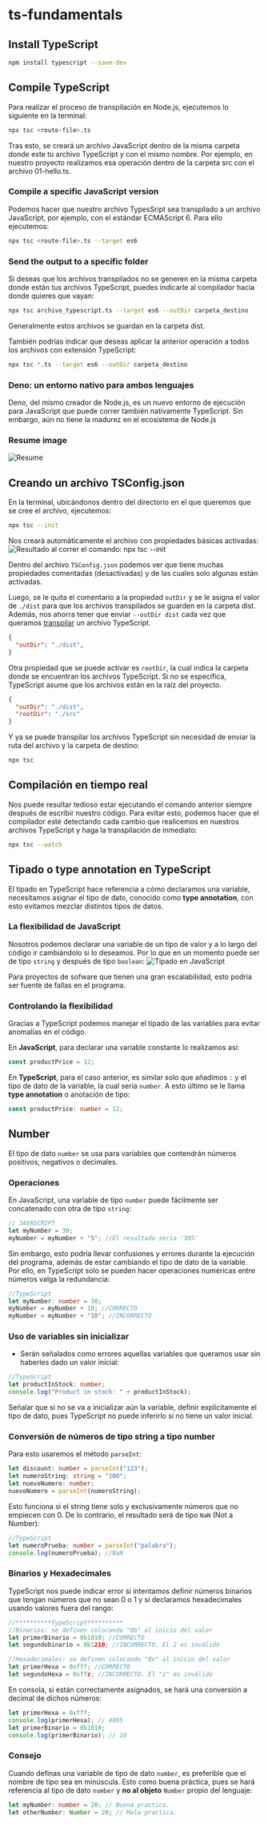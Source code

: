 # ts-fundamentals

## Install TypeScript

```bash
npm install typescript --save-dev
```

## Compile TypeScript

Para realizar el proceso de transpilación en Node.js, ejecutemos lo siguiente en la terminal:

```bash
npx tsc <route-file>.ts
```

Tras esto, se creará un archivo JavaScript dentro de la misma carpeta donde este tu archivo TypeScript y con el mismo nombre. Por ejemplo, en nuestro proyecto realizamos esa operación dentro de la carpeta src con el archivo 01-hello.ts.

### Compile a specific JavaScript version

Podemos hacer que nuestro archivo TypesSript sea transpilado a un archivo JavaScript, por ejemplo, con el estándar ECMAScript 6. Para ello ejecutemos:

```bash
npx tsc <route-file>.ts --target es6
```

### Send the output to a specific folder

Si deseas que los archivos transpilados no se generen en la misma carpeta donde están tus archivos TypeScript, puedes indicarle al compilador hacia donde quieres que vayan:

```bash
npx tsc archivo_typescript.ts --target es6 --outDir carpeta_destino
```

Generalmente estos archivos se guardan en la carpeta dist.

También podrías indicar que deseas aplicar la anterior operación a todos los archivos con extensión TypeScript:

```bash
npx tsc *.ts --target es6 --outDir carpeta_destino
```

### Deno: un entorno nativo para ambos lenguajes

Deno, del mismo creador de Node.js, es un nuevo entorno de ejecución para JavaScript que puede correr también nativamente TypeScript. Sin embargo, aún no tiene la madurez en el ecosistema de Node.js

### Resume image

![Resume](./assets/compile-ts.png)

## Creando un archivo TSConfig.json

En la terminal, ubicándonos dentro del directorio en el que queremos que se cree el archivo, ejecutemos:

```bash
npx tsc --init
```

Nos creará automáticamente el archivo con propiedades básicas activadas:
![Resultado al correr el comando: npx tsc --init](./assets/npx-tsc-init.webp)

Dentro del archivo `TSConfig.json` podemos ver que tiene muchas propiedades comentadas (desactivadas) y de las cuales solo algunas están activadas.

Luego, se le quita el comentario a la propiedad `outDir` y se le asigna el valor de `./dist` para que los archivos transpilados se guarden en la carpeta dist. Además, nos ahorra tener que enviar `--outDir dist` cada vez que queramos [transpilar](#send-the-output-to-a-specific-folder) un archivo TypeScript.

```json
{
  "outDir": "./dist",
}
```

Otra propiedad que se puede activar es `rootDir`, la cual indica la carpeta donde se encuentran los archivos TypeScript. Si no se especifica, TypeScript asume que los archivos están en la raíz del proyecto.

```json
{
  "outDir": "./dist",
  "rootDir": "./src"
}
```

Y ya se puede transpilar los archivos TypeScript sin necesidad de enviar la ruta del archivo y la carpeta de destino:

```bash
npx tsc
```

## Compilación en tiempo real

Nos puede resultar tedioso estar ejecutando el comando anterior siempre después de escribir nuestro código. Para evitar esto, podemos hacer que el compilador esté detectando cada cambio que realicemos en nuestros archivos TypeScript y haga la transpilación de inmediato:

```bash
npx tsc --watch
```

## Tipado o type annotation en TypeScript

El tipado en TypeScript hace referencia a cómo declaramos una variable, necesitamos asignar el tipo de dato, conocido como **type annotation**, con esto evitamos mezclar distintos tipos de datos.

### La flexibilidad de JavaScript

Nosotros podemos declarar una variable de un tipo de valor y a lo largo del código ir cambiándolo si lo deseamos. Por lo que en un momento puede ser de tipo `string` y después de tipo `boolean`:
![Tipado en JavaScript](./assets/tipado-javascript.webp)

Para proyectos de sofware que tienen una gran escalabilidad, esto podría ser fuente de fallas en el programa.

### Controlando la flexibilidad

Gracias a TypeScript podemos manejar el tipado de las variables para evitar anomalías en el código.

En **JavaScript**, para declarar una variable constante lo realizamos así:

```javascript
const productPrice = 12;
```

En **TypeScript**, para el caso anterior, es similar solo que añadimos `:` y el tipo de dato de la variable, la cual sería `number`. A esto último se le llama **type annotation** o anotación de tipo:

```typescript
const productPrice: number = 12;
```

## Number

El tipo de dato `number` se usa para variables que contendrán números positivos, negativos o decimales.

### Operaciones

En JavaScript, una variable de tipo `number` puede fácilmente ser concatenado con otra de tipo `string`:

```js
// JAVASCRIPT
let myNumber = 30; 
myNumber = myNumber + "5"; //El resultado sería '305'
```

Sin embargo, esto podría llevar confusiones y errores durante la ejecución del programa, además de estar cambiando el tipo de dato de la variable. Por ello, en TypeScript solo se pueden hacer operaciones numéricas entre números valga la redundancia:

```ts
//TypeScript
let myNumber: number = 30; 
myNumber = myNumber + 10; //CORRECTO 
myNumber = myNumber + "10"; //INCORRECTO
```

### Uso de variables sin inicializar

- Serán señalados como errores aquellas variables que queramos usar sin haberles dado un valor inicial:

```ts
//TypeScript 
let productInStock: number; 
console.log("Product in stock: " + productInStock);
```

Señalar que si no se va a inicializar aún la variable, definir explícitamente el tipo de dato, pues TypeScript no puede inferirlo si no tiene un valor inicial.

### Conversión de números de tipo string a tipo number

Para esto usaremos el método `parseInt`:

```ts
let discount: number = parseInt("123"); 
let numeroString: string = "100"; 
let nuevoNumero: number; 
nuevoNumero = parseInt(numeroString);
```

Esto funciona si el string tiene solo y exclusivamente números que no empiecen con 0. De lo contrario, el resultado será de tipo `NaN` (Not a Number):

```ts
//TypeScript 
let numeroPrueba: number = parseInt("palabra"); 
console.log(numeroPrueba); //NaN
```

### Binarios y Hexadecimales

TypeScript nos puede indicar error si intentamos definir números binarios que tengan números que no sean 0 o 1 y si declaramos hexadecimales usando valores fuera del rango:

```ts
//**********TypeScript********** 
//Binarios: se definen colocando "0b" al inicio del valor 
let primerBinario = 0b1010; //CORRECTO 
let segundobinario = 0b1210; //INCORRECTO. El 2 es inválido 

//Hexadecimales: se definen colocando "0x" al inicio del valor 
let primerHexa = 0xfff; //CORRECTO 
let segundoHexa = 0xffz; //INCORRECTO. El "z" es inválido
```

En consola, si están correctamente asignados, se hará una conversión a decimal de dichos números:

```ts
let primerHexa = 0xfff; 
console.log(primerHexa); // 4095 
let primerBinario = 0b1010; 
console.log(primerBinario); // 10
```

### Consejo

Cuando definas una variable de tipo de dato `number`, es preferible que el nombre de tipo sea en minúscula. Esto como buena práctica, pues se hará referencia al tipo de dato `number` y **no al objeto** `Number` propio del lenguaje:

```ts
let myNumber: number = 20; // Buena practica. 
let otherNumber: Number = 20; // Mala practica.
```
